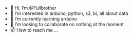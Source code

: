 - 👋 Hi, I’m @Fullbrother
- 👀 I’m interested in arduino, python, s3, bi, all about data
- 🌱 I’m currently learning arduino
- 💞️ I’m looking to collaborate on nothing at the moment
- 📫 How to reach me ...

<!---
Fullbrother/Fullbrother is a ✨ special ✨ repository because its `README.md` (this file) appears on your GitHub profile.
You can click the Preview link to take a look at your changes.
--->
